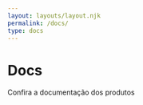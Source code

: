 ```yaml
---
layout: layouts/layout.njk
permalink: /docs/
type: docs
---
```


# Docs

Confira a documentação dos produtos
